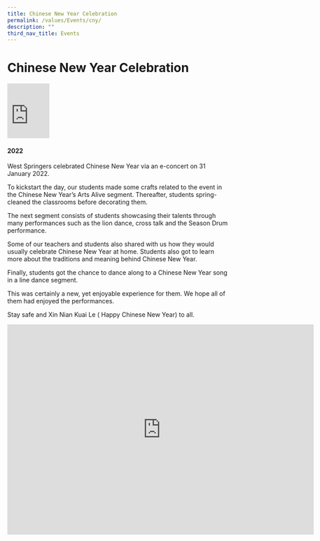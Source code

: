 ```yaml
---
title: Chinese New Year Celebration
permalink: /values/Events/cny/
description: ""
third_nav_title: Events
---
```

# Chinese New Year Celebration 


<iframe allowfullscreen="true" height="125" width="96" frameborder="0" src="https://docs.google.com/presentation/d/e/2PACX-1vRai7vDVttyXq_WgHNwzxdH7a0wIHwbXXq4do_nKsDv8DX98f0BLoUJcIVmkwv33g/embed?start=false&amp;loop=false&amp;delayms=3000"></iframe>



#### 2022 

West Springers celebrated Chinese New Year via an e-concert on 31 January 2022.

To kickstart the day, our students made some crafts related to the event in the Chinese New Year’s Arts Alive segment. Thereafter, students spring-cleaned the classrooms before decorating them.

The next segment consists of students showcasing their talents through many performances such as the lion dance, cross talk and the Season Drum performance.

Some of our teachers and students also shared with us how they would usually celebrate Chinese New Year at home. Students also got to learn more about the traditions and meaning behind Chinese New Year.

Finally, students got the chance to dance along to a Chinese New Year song in a line dance segment.

This was certainly a new, yet enjoyable experience for them. We hope all of them had enjoyed the performances.

Stay safe and Xin Nian Kuai Le ( Happy Chinese New Year) to all.

<iframe src="https://docs.google.com/presentation/d/e/2PACX-1vR2xCBgpW-g-_lUToXPgkX7gcVunIygPV8AvEz4gqUsL7wDxdfwh_VYTpu3E0PsiRjdZkFDXgOUwZL1/embed?start=true&amp;loop=true&amp;delayms=3000" frameborder="0" width="700" height="480" allowfullscreen="true"></iframe>